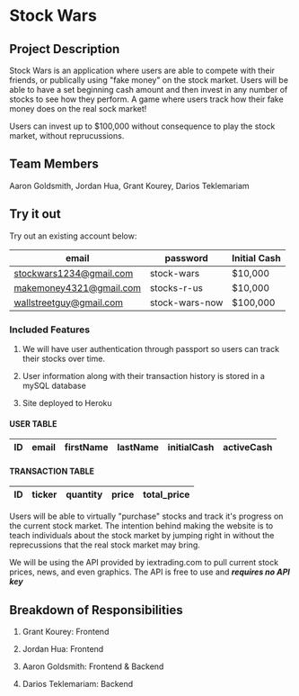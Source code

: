 # Stock Wars

## Project Description

Stock Wars is an application where users are able to compete with their friends, or publically using "fake money" on the stock market. Users will be able to have a set beginning cash amount and then invest in any number of stocks to see how they perform.
A game where users track how their fake money does on the real sock market!

Users can invest up to $100,000 without consequence to play the stock market, without reprucussions.




## Team Members

Aaron Goldsmith, Jordan Hua, Grant Kourey, Darios Teklemariam

## Try it out 
Try out an existing account below: 

| email          | password |Initial Cash|
|----------------|----------|------------|
|stockwars1234@gmail.com|stock-wars|$10,000|
|makemoney4321@gmail.com|stocks-r-us|$10,000|
|wallstreetguy@gmail.com|stock-wars-now|$100,000|




### Included Features

1) We will have user authentication through passport so users can track their stocks over time.

2) User information along with their transaction history is stored in a mySQL database 

3) Site deployed to Heroku

#### **USER TABLE**

| ID             | email    | firstName | lastName | initialCash | activeCash |
|----------------|----------|-----------|----------|-------------|------------|

#### **TRANSACTION TABLE**

| ID 	| ticker 	| quantity 	| price 	| total_price 	|
|----	|--------	|----------	|--------	|-------------	|


Users will be able to virtually "purchase" stocks and track it's progress on the current stock market. The intention behind making the website is to teach individuals about the stock market by jumping right in without the reprecussions that the real stock market may bring. 

We will be using the API provided by iextrading.com to pull current stock prices, news, and even graphics. The API is free to use and _**requires no API key**_



## Breakdown of Responsibilities

1) Grant Kourey: Frontend 

2) Jordan Hua: Frontend

3) Aaron Goldsmith: Frontend & Backend

4) Darios Teklemariam: Backend
